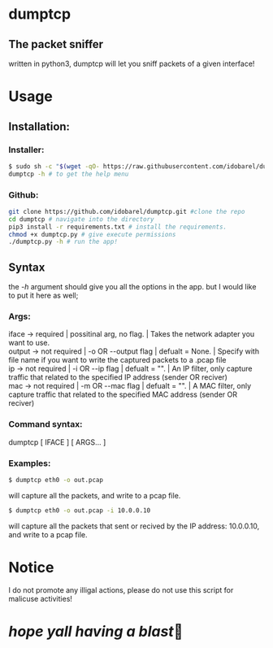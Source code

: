 # dumptcp
## The packet sniffer
written in python3, dumptcp will let you sniff packets of a given interface!

# Usage
## Installation:
### Installer:
```bash
$ sudo sh -c "$(wget -qO- https://raw.githubusercontent.com/idobarel/dumptcp/main/installer.sh)" # to run the installer
dumptcp -h # to get the help menu
```
### Github:
```bash
git clone https://github.com/idobarel/dumptcp.git #clone the repo
cd dumptcp # navigate into the directory
pip3 install -r requirements.txt # install the requirements. 
chmod +x dumptcp.py # give execute permissions
./dumptcp.py -h # run the app!
```

## Syntax
the _-h_ argument should give you all the options in the app. but I would like to put it here as well;

### Args:
iface -> required | possitinal arg, no flag. | Takes the network adapter you want to use. <br>
output -> not required | -o OR --output flag | defualt = None. | Specify with file name if you want to write the captured packets to a .pcap file<br>
ip -> not required | -i OR --ip flag | defualt = "". | An IP filter, only capture traffic that related to the specified IP address (sender OR reciver)<br>
mac -> not required | -m OR --mac flag | defualt = "". | A MAC filter, only capture traffic that related to the specified MAC address (sender OR reciver)<br>

### Command syntax:
dumptcp [ IFACE ] [ ARGS... ]

### Examples:
```bash
$ dumptcp eth0 -o out.pcap 
```
will capture all the packets, and write to a pcap file.
```bash
$ dumptcp eth0 -o out.pcap -i 10.0.0.10
```
will capture all the packets that sent or recived by the IP address: 10.0.0.10, and write to a pcap file.

# Notice
I do not promote any illigal actions, please do not use this script for malicuse activities!

# _hope yall having a blast_🫶
